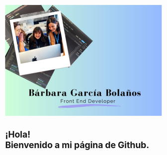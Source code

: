 
![Cabecera Bárbara García Bolaños](https://github.com/BarbaraGB1/BarbaraGB1/blob/main/B%C3%A1rbara%20Garc%C3%ADa%20Bola%C3%B1os.jpg)

<p align="center"><h1>¡Hola!<br>
Bienvenido a mi página de Github.</h1>
</p>
<!--
### Hi there 👋
**BarbaraGB1/BarbaraGB1** is a ✨ _special_ ✨ repository because its `README.md` (this file) appears on your GitHub profile.

Here are some ideas to get you started:

- 🔭 I’m currently working on ...
- 🌱 I’m currently learning ...
- 👯 I’m looking to collaborate on ...
- 🤔 I’m looking for help with ...
- 💬 Ask me about ...
- 📫 How to reach me: ...
- 😄 Pronouns: ...
- ⚡ Fun fact: ...
-->
